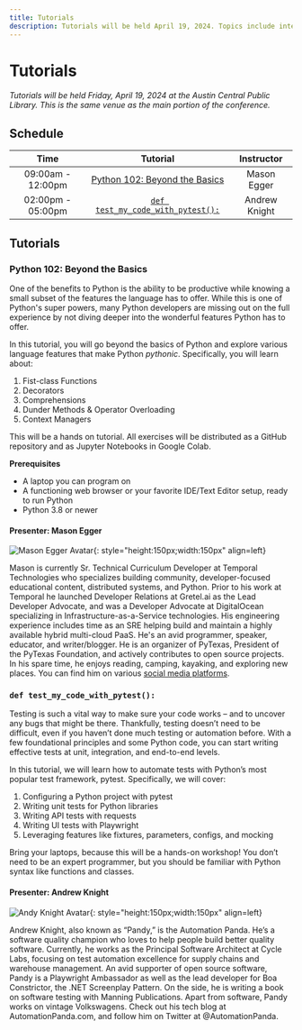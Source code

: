 ```yaml
---
title: Tutorials
description: Tutorials will be held April 19, 2024. Topics include intermediate Python and testing with pytest.
---
```

# Tutorials

_Tutorials will be held Friday, April 19, 2024 at the Austin Central Public Library. This is the same venue as the main portion of the conference._

## Schedule

| Time | Tutorial | Instructor |
| :---:| :------: | :--------: |
| 09:00am - 12:00pm | [Python 102: Beyond the Basics](#python-102-beyond-the-basics) | Mason Egger
| 02:00pm - 05:00pm | [`def test_my_code_with_pytest():`](#def-test_my_code_with_pytest) | Andrew Knight

## Tutorials

### Python 102: Beyond the Basics

One of the benefits to Python is the ability to be productive while knowing a 
small subset of the features the language has to offer. While this is one of Python's
super powers, many Python developers are missing out on the full experience by not
diving deeper into the wonderful features Python has to offer. 

In this tutorial, you will go beyond the basics of Python and explore various language
features that make Python _pythonic_. Specifically, you will learn about:

1. Fist-class Functions
1. Decorators
1. Comprehensions
1. Dunder Methods & Operator Overloading
1. Context Managers

This will be a hands on tutorial. All exercises will be distributed as a GitHub
repository and as Jupyter Notebooks in Google Colab. 

**Prerequisites**

* A laptop you can program on
* A functioning web browser or your favorite IDE/Text Editor setup, ready to run
Python
* Python 3.8 or newer

#### Presenter: Mason Egger

![Mason Egger Avatar](https://github.com/masonegger.png){: style="height:150px;width:150px" align=left}

Mason is currently Sr. Technical Curriculum Developer at Temporal Technologies who specializes building community, developer-focused educational content, distributed systems, and Python. Prior to his work at Temporal he launched Developer Relations at Gretel.ai as the Lead Developer Advocate, and was a Developer Advocate at DigitalOcean specializing in Infrastructure-as-a-Service technologies. His engineering experience includes time as an SRE helping build and maintain a highly available hybrid multi-cloud PaaS. He's an avid programmer, speaker, educator, and writer/blogger. He is an organizer of PyTexas, President of the PyTexas Foundation, and actively contributes to open source projects. In his spare time, he enjoys reading, camping, kayaking, and exploring new places. You can find him on various [social media platforms](https://mason.dev/links).

### `def test_my_code_with_pytest():`

Testing is such a vital way to make sure your code works – and to uncover any 
bugs that might be there. Thankfully, testing doesn’t need to be difficult, even 
if you haven’t done much testing or automation before. With a few foundational 
principles and some Python code, you can start writing effective tests at unit, 
integration, and end-to-end levels.

In this tutorial, we will learn how to automate tests with Python’s most popular 
test framework, pytest. Specifically, we will cover:

1. Configuring a Python project with pytest
2. Writing unit tests for Python libraries
3. Writing API tests with requests
4. Writing UI tests with Playwright
5. Leveraging features like fixtures, parameters, configs, and mocking

Bring your laptops, because this will be a hands-on workshop! You don’t need to 
be an expert programmer, but you should be familiar with Python syntax like 
functions and classes.

#### Presenter: Andrew Knight

![Andy Knight Avatar](https://github.com/AndyLPK247.png){: style="height:150px;width:150px" align=left}

Andrew Knight, also known as “Pandy,” is the Automation Panda. He’s a software quality champion who loves to help people build better quality software. Currently, he works as the Principal Software Architect at Cycle Labs, focusing on test automation excellence for supply chains and warehouse management. An avid supporter of open source software, Pandy is a Playwright Ambassador as well as the lead developer for Boa Constrictor, the .NET Screenplay Pattern. On the side, he is writing a book on software testing with Manning Publications. Apart from software, Pandy works on vintage Volkswagens. Check out his tech blog at AutomationPanda.com, and follow him on Twitter at @AutomationPanda.

